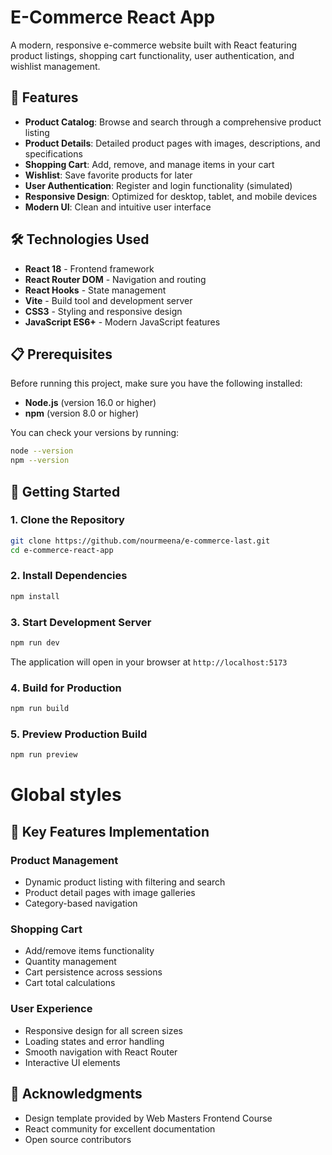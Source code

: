 # E-Commerce React App

A modern, responsive e-commerce website built with React featuring product listings, shopping cart functionality, user authentication, and wishlist management.

## 🚀 Features

- **Product Catalog**: Browse and search through a comprehensive product listing
- **Product Details**: Detailed product pages with images, descriptions, and specifications
- **Shopping Cart**: Add, remove, and manage items in your cart
- **Wishlist**: Save favorite products for later
- **User Authentication**: Register and login functionality (simulated)
- **Responsive Design**: Optimized for desktop, tablet, and mobile devices
- **Modern UI**: Clean and intuitive user interface

## 🛠️ Technologies Used

- **React 18** - Frontend framework
- **React Router DOM** - Navigation and routing
- **React Hooks** - State management
- **Vite** - Build tool and development server
- **CSS3** - Styling and responsive design
- **JavaScript ES6+** - Modern JavaScript features

## 📋 Prerequisites

Before running this project, make sure you have the following installed:

- **Node.js** (version 16.0 or higher)
- **npm** (version 8.0 or higher)

You can check your versions by running:
```bash
node --version
npm --version
```

## 🚀 Getting Started

### 1. Clone the Repository

```bash
git clone https://github.com/nourmeena/e-commerce-last.git
cd e-commerce-react-app
```

### 2. Install Dependencies

```bash
npm install
```

### 3. Start Development Server

```bash
npm run dev
```

The application will open in your browser at `http://localhost:5173`

### 4. Build for Production

```bash
npm run build
```

### 5. Preview Production Build

```bash
npm run preview
```

# Global styles

## 🌟 Key Features Implementation

### Product Management
- Dynamic product listing with filtering and search
- Product detail pages with image galleries
- Category-based navigation

### Shopping Cart
- Add/remove items functionality
- Quantity management
- Cart persistence across sessions
- Cart total calculations

### User Experience
- Responsive design for all screen sizes
- Loading states and error handling
- Smooth navigation with React Router
- Interactive UI elements

## 🙏 Acknowledgments

- Design template provided by Web Masters Frontend Course
- React community for excellent documentation
- Open source contributors
